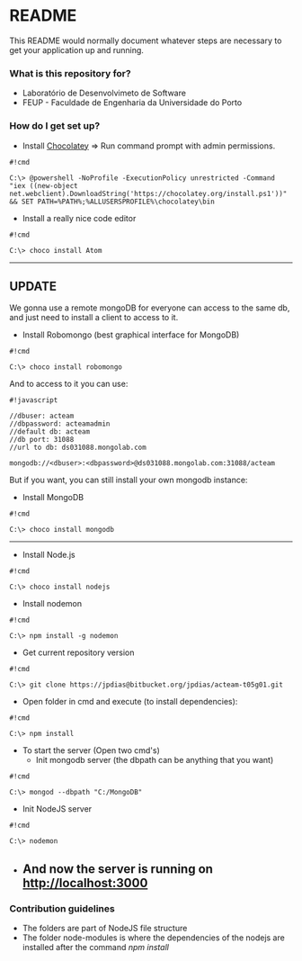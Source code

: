 # README #

This README would normally document whatever steps are necessary to get your application up and running.

### What is this repository for? ###

* Laboratório de Desenvolvimeto de Software
* FEUP -  Faculdade de Engenharia da Universidade do Porto

### How do I get set up? ###

* Install [Chocolatey](http://chocolatey.org/) => Run command prompt with admin permissions.
```
#!cmd

C:\> @powershell -NoProfile -ExecutionPolicy unrestricted -Command "iex ((new-object net.webclient).DownloadString('https://chocolatey.org/install.ps1'))" && SET PATH=%PATH%;%ALLUSERSPROFILE%\chocolatey\bin
```
* Install a really nice code editor
```
#!cmd

C:\> choco install Atom

```
---------------------------------------------------------------------------------

## UPDATE ##

We gonna use a remote mongoDB for everyone can access to the same db, and just need to install a client to access to it.

* Install Robomongo (best graphical interface for MongoDB)

```
#!cmd

C:\> choco install robomongo

```
And to access to it you can use:

```
#!javascript

//dbuser: acteam
//dbpassword: acteamadmin
//default db: acteam
//db port: 31088
//url to db: ds031088.mongolab.com

mongodb://<dbuser>:<dbpassword>@ds031088.mongolab.com:31088/acteam

```

But if you want, you can still install your own mongodb instance:

* Install MongoDB  
```
#!cmd

C:\> choco install mongodb 

```

------------------------------------------------------------------------------------------------------


* Install Node.js
```
#!cmd

C:\> choco install nodejs

```

* Install nodemon
```
#!cmd

C:\> npm install -g nodemon

```

* Get current repository version
```
#!cmd

C:\> git clone https://jpdias@bitbucket.org/jpdias/acteam-t05g01.git

```
* Open folder in cmd and execute (to install dependencies):
```
#!cmd

C:\> npm install

```
* To start the server (Open two cmd's)
	* Init mongodb server (the dbpath can be anything that you want)
```
#!cmd

C:\> mongod --dbpath "C:/MongoDB"

```

* Init NodeJS server

```
#!cmd

C:\> nodemon

```

* ## And now the server is running on [http://localhost:3000](http://localhost:3000) ##


### Contribution guidelines ###
* The folders are part of NodeJS file structure
* The folder node-modules is where the dependencies of the nodejs are installed after the command *npm install*